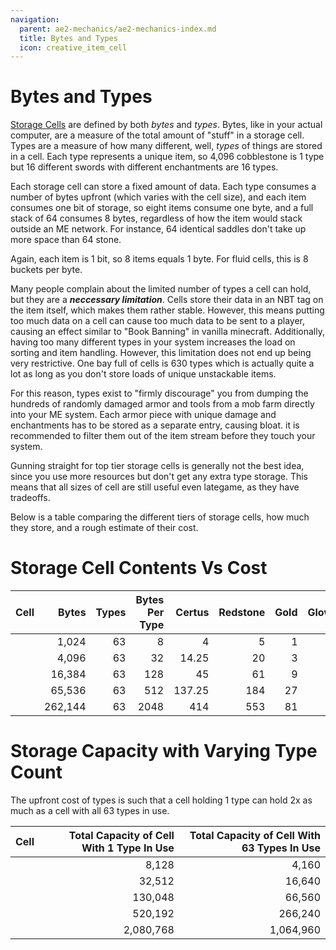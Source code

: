 ```yaml
---
navigation:
  parent: ae2-mechanics/ae2-mechanics-index.md
  title: Bytes and Types
  icon: creative_item_cell
---
```


# Bytes and Types

[Storage Cells](../items-blocks-machines/storage_cells.md) are defined by both *bytes* and *types*. Bytes, like in
your actual computer, are a measure of the total amount of "stuff" in a storage cell. Types are a measure of how many different,
well, *types* of things are stored in a cell. Each type represents a unique item, so 4,096 cobblestone is 1 type but 16 different
swords with different enchantments are 16 types.

Each storage cell can store a fixed amount
of data. Each type consumes a number of bytes upfront (which varies with the cell
size), and each item consumes one bit of storage, so eight items consume one
byte, and a full stack of 64 consumes 8 bytes, regardless of how the item
would stack outside an ME network. For instance, 64 identical saddles don't
take up more space than 64 stone.

Again, each item is 1 bit, so 8 items equals 1 byte. For fluid cells, this is 8 buckets per byte.

Many people complain about the limited number of types a cell can hold, but they are a ***neccessary limitation***.
Cells store their data in an NBT tag on the item itself, which makes them rather stable. However, this means putting too much
data on a cell can cause too much data to be sent to a player, causing an effect similar to "Book Banning" in vanilla minecraft.
Additionally, having too many different types in your system increases the load on sorting and item handling. However, this
limitation does not end up being very restrictive. One <ItemLink id="drive" /> bay full of cells is 630 types which is actually
quite a lot as long as you don't store loads of unique unstackable items.

For this reason, types exist to "firmly discourage" you from dumping the hundreds of randomly damaged armor and tools from
a mob farm directly into your ME system. Each armor piece with unique damage and enchantments has to be stored as a separate entry,
causing bloat. it is recommended to filter them out of the item stream before they touch your system.

Gunning straight for top tier storage cells is generally not the best idea,
since you use more resources but don't get any extra type storage. This means that all sizes of cell are still useful even
lategame, as they have tradeoffs.

Below is a table comparing the different tiers of storage cells, how much they store, and
a rough estimate of their cost.

# Storage Cell Contents Vs Cost

| Cell                                     |   Bytes | Types | Bytes Per Type | Certus | Redstone | Gold | Glowstone |
| ---------------------------------------- | ------: | ----: | -------------: | -----: | -------: | ---: | --------: |
| <ItemLink id="item_storage_cell_1k" />   |   1,024 |    63 |              8 |      4 |        5 |    1 |         0 |
| <ItemLink id="item_storage_cell_4k" />   |   4,096 |    63 |             32 |  14.25 |       20 |    3 |         0 |
| <ItemLink id="item_storage_cell_16k" />  |  16,384 |    63 |            128 |     45 |       61 |    9 |         4 |
| <ItemLink id="item_storage_cell_64k" />  |  65,536 |    63 |            512 | 137.25 |      184 |   27 |        16 |
| <ItemLink id="item_storage_cell_256k" /> | 262,144 |    63 |           2048 |    414 |      553 |   81 |        48 |

# Storage Capacity with Varying Type Count

The upfront cost of types is such that a cell holding 1 type can hold 2x as much as a cell with all 63 types in use.

| Cell                                     | Total Capacity of Cell With 1 Type In Use | Total Capacity of Cell With 63 Types In Use |
| ---------------------------------------- | ----------------------------------------: | ------------------------------------------: |
| <ItemLink id="item_storage_cell_1k" />   |                                     8,128 |                                       4,160 |
| <ItemLink id="item_storage_cell_4k" />   |                                    32,512 |                                      16,640 |
| <ItemLink id="item_storage_cell_16k" />  |                                   130,048 |                                      66,560 |
| <ItemLink id="item_storage_cell_64k" />  |                                   520,192 |                                     266,240 |
| <ItemLink id="item_storage_cell_256k" /> |                                 2,080,768 |                                   1,064,960 |
